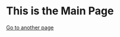 <!DOCTYPE html>
<html>
<head>
<title>Main Page</title>
</head>
<body>

<h1>This is the Main Page</h1>
<a href="https://another_Page.html">Go to another page</a>

</body>
</html>
